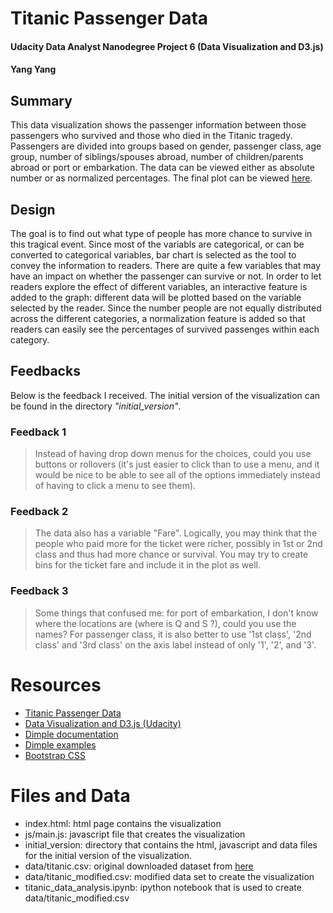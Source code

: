# Titanic Passenger Data
#### Udacity Data Analyst Nanodegree Project 6 (Data Visualization and D3.js)
#### Yang Yang

## Summary

This data visualization shows the passenger information between those
passengers who survived and those who died in the Titanic tragedy.
Passengers are divided into groups based on gender, passenger class, age group,
number of siblings/spouses abroad, number of children/parents abroad
or port or embarkation. The data can be viewed either as absolute number or as
normalized percentages. The final plot can be viewed
[here](http://bl.ocks.org/yyangbian/raw/b9ba9e4ce3399a09dcc9/).

## Design

The goal is to find out what type of people has more chance to survive in this
tragical event. Since most of the variabls are categorical, or can be converted
to categorical variables, bar chart is selected as the tool to convey the
information to readers. There are quite a few variables that may have an impact
on whether the passenger can survive or not. In order to let readers explore
the effect of different variables, an interactive feature is added to the
graph: different data will be plotted based on the variable selected by the
reader. Since the number people are not equally distributed
across the different categories, a normalization feature is added so that
readers can easily see the percentages of survived passenges within each
category.

## Feedbacks

Below is the feedback I received. The initial version of the visualization can
be found in the directory *"initial_version"*.

### Feedback 1
>Instead of having drop down menus for the choices, could you use buttons or
rollovers (it's just easier to click than to use a menu, and it would be nice
to be able to see all of the options immediately instead of having to click a
menu to see them).

### Feedback 2
>The data also has a variable "Fare". Logically, you may think that the people
>who paid more for the ticket were richer, possibly in 1st or 2nd class and
>thus had more chance or survival. You may try to create bins for the ticket
fare and include it in the plot as well.

### Feedback 3
>Some things that confused me: for port of embarkation, I don't know where
the locations are (where is Q and S ?), could you use the names? For passenger
class, it is also better to use '1st class', '2nd class' and '3rd class' on the
axis label instead of only '1', '2', and '3'.

# Resources
* [Titanic Passenger Data](https://www.kaggle.com/c/titanic/data)
* [Data Visualization and D3.js (Udacity)](https://www.udacity.com/course/viewer#!/c-ud507-nd)
* [Dimple documentation](https://github.com/PMSI-AlignAlytics/dimple/wiki)
* [Dimple examples](http://dimplejs.org/examples_index.html)
* [Bootstrap CSS](http://getbootstrap.com/css/)

# Files and Data
* index.html: html page contains the visualization
* js/main.js: javascript file that creates the visualization
* initial\_version: directory that contains the html, javascript and data files
for the initial version of the visualization.
* data/titanic.csv: original downloaded dataset from
[here](https://www.kaggle.com/c/titanic/data)
* data/titanic\_modified.csv: modified data set to create the visualization
* titanic\_data\_analysis.ipynb: ipython notebook that is used to create
data/titanic\_modified.csv



